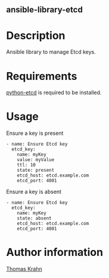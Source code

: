 ansible-library-etcd
------------------

# Description
Ansible library to manage Etcd keys.

# Requirements
[python-etcd] is required to be installed.

# Usage
Ensure a key is present
```
- name: Ensure Etcd key
  etcd_key:
    name: myKey
    value: myValue
    ttl: 10
    state: present
    etcd_host: etcd.example.com
    etcd_port: 4001
```
Ensure a key is absent
```
- name: Ensure Etcd key
  etcd_key:
    name: myKey
    state: absent
    etcd_host: etcd.example.com
    etcd_port: 4001
```

# Author information
[Thomas Krahn]

[python-etcd]: https://github.com/jplana/python-etcd
[Thomas Krahn]: mailto:ntbc@gmx.net
